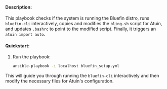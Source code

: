#### Description:
This playbook checks if the system is running the Bluefin distro, runs `bluefin-cli` interactively, copies and modifies the `bling.sh` script for Atuin, and updates `.bashrc` to point to the modified script. Finally, it triggers an `atuin import auto`.

#### Quickstart:

1. Run the playbook:
   ```bash
   ansible-playbook -i localhost bluefin_setup.yml
   ```

This will guide you through running the `bluefin-cli` interactively and then modify the necessary files for Atuin's configuration.